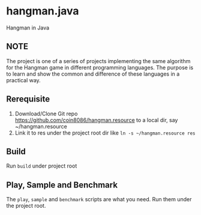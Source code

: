 # hangman.java
Hangman in Java

## NOTE
The project is one of a series of projects implementing the same algorithm for the Hangman game in different programming languages. The purpose is to learn and show the common and difference of these languages in a practical way.

## Rerequisite

1. Download/Clone Git repo https://github.com/coin8086/hangman.resource to a local dir, say ~/hangman.resource
2. Link it to res under the project root dir like `ln -s ~/hangman.resource res`

## Build

Run `build` under project root

## Play, Sample and Benchmark

The `play`, `sample` and `benchmark` scripts are what you need. Run them under the project root.

